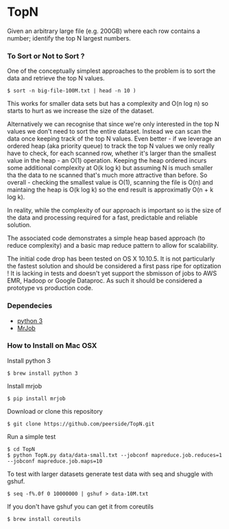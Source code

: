 # TopN
Given an arbitrary large file (e.g. 200GB) where each row contains a number; identify the top N largest numbers.

### To Sort or Not to Sort ?
One of the conceptually simplest approaches to the problem is to sort the data and retrieve the top N values.
```
$ sort -n big-file-100M.txt | head -n 10 )
```
This works for smaller data sets but has a complexity and O(n log n) so starts to hurt as we increase the size of the dataset.

Alternatively we can recognise that since we're only interested in the top N values we don't need to sort the entire dataset. Instead we can scan the data once keeping track of the top N values. Even better - if we leverage an ordered heap (aka priority queue) to track the top N values we only really have to check, for each scanned row, whether it's larger than the smallest value in the heap - an O(1) operation. Keeping the heap ordered incurs some additional complexity at O(k log k) but assuming N is much smaller tha the data to ne scanned that's much more attractive than before. So overall - checking the smallest value is O(1), scanning the file is O(n) and maintaing the heap is O(k log k) so the end result is approximatly O(n + k log k).

In reality, while the complexity of our approach is important so is the size of the data and processing required for a fast, predictable and reliable solution.

The associated code demonstrates a simple heap based approach (to reduce complexity) and a basic map reduce pattern to allow for scalability. 

The initial code drop has been tested on OS X 10.10.5. It is not particularly the fastest solution and should be considered a first pass ripe for optization ! It is lacking in tests and doesn't yet support the sbmisson of jobs to AWS EMR, Hadoop or Google Dataproc. As such it should be considered a prototype vs production code.

### Dependecies
* [python 3](https://www.python.org/downloads/mac-osx/)
* [MrJob](https://github.com/Yelp/mrjob)

### How to Install on Mac OSX
Install python 3
```
$ brew install python 3
```

Install mrjob
```
$ pip install mrjob
```
Download or clone this repository
```
$ git clone https://github.com/peerside/TopN.git
```

Run a simple test
```
$ cd TopN
$ python TopN.py data/data-small.txt --jobconf mapreduce.job.reduces=1 --jobconf mapreduce.job.maps=10
```

To test with larger datasets generate test data with seq and shuggle with gshuf.  
```
$ seq -f%.0f 0 10000000 | gshuf > data-10M.txt
```
If you don't have gshuf you can get it from coreutils
```
$ brew install coreutils
```

